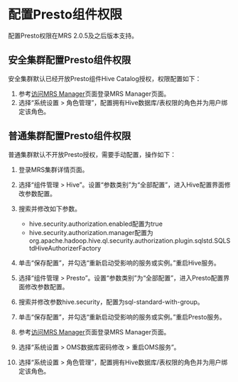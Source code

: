# 配置Presto组件权限<a name="ZH-CN_TOPIC_0193467693"></a>

配置Presto权限在MRS 2.0.5及之后版本支持。

## 安全集群配置Presto组件权限<a name="section03361729163916"></a>

安全集群默认已经开放Presto组件Hive Catalog授权，权限配置如下：

1.  参考[访问MRS Manager](访问MRS-Manager.md)页面登录MRS Manager页面。
2.  选择“系统设置 \> 角色管理”，配置拥有Hive数据库/表权限的角色并为用户绑定该角色。

## 普通集群配置Presto组件权限<a name="section1790764493916"></a>

普通集群默认不开放Presto授权，需要手动配置，操作如下：

1.  登录MRS集群详情页面。
2.  选择“组件管理 \> Hive”。设置“参数类别”为“全部配置”，进入Hive配置界面修改参数配置。
3.  搜索并修改如下参数。
    -   hive.security.authorization.enabled配置为true
    -   hive.security.authorization.manager配置为org.apache.hadoop.hive.ql.security.authorization.plugin.sqlstd.SQLStdHiveAuthorizerFactory

4.  单击“保存配置”，并勾选“重新启动受影响的服务或实例。”重启Hive服务。
5.  选择“组件管理 \> Presto”。设置“参数类别”为“全部配置”，进入Presto配置界面修改参数配置。
6.  搜索并修改参数hive.security，配置为sql-standard-with-group。
7.  单击“保存配置”，并勾选“重新启动受影响的服务或实例。”重启Presto服务。
8.  参考[访问MRS Manager](访问MRS-Manager.md)页面登录MRS Manager页面。
9.  选择“系统设置 \> OMS数据库密码修改 \> 重启OMS服务”。
10. 选择“系统设置 \> 角色管理”，配置拥有Hive数据库/表权限的角色并为用户绑定该角色。

